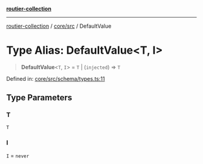 [**routier-collection**](../../../README.md)

***

[routier-collection](../../../README.md) / [core/src](../README.md) / DefaultValue

# Type Alias: DefaultValue\<T, I\>

> **DefaultValue**\<`T`, `I`\> = `T` \| (`injected`) => `T`

Defined in: [core/src/schema/types.ts:11](https://github.com/Agrejus/routier/blob/ae307d61bf9883ec014a438be7cbd96d2060d092/core/src/schema/types.ts#L11)

## Type Parameters

### T

`T`

### I

`I` = `never`
